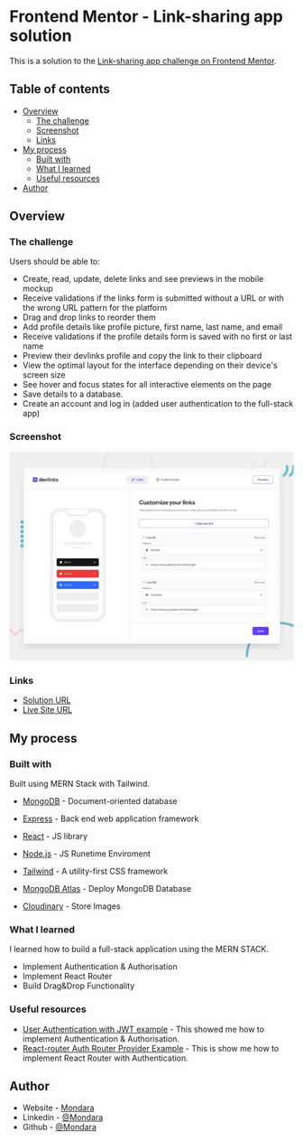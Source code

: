 # Frontend Mentor - Link-sharing app solution

This is a solution to the [Link-sharing app challenge on Frontend Mentor](https://www.frontendmentor.io/challenges/linksharing-app-Fbt7yweGsT). 

## Table of contents

- [Overview](#overview)
  - [The challenge](#the-challenge)
  - [Screenshot](#screenshot)
  - [Links](#links)
- [My process](#my-process)
  - [Built with](#built-with)
  - [What I learned](#what-i-learned)
  - [Useful resources](#useful-resources)
- [Author](#author)

## Overview

### The challenge

Users should be able to:

- Create, read, update, delete links and see previews in the mobile mockup
- Receive validations if the links form is submitted without a URL or with the wrong URL pattern for the platform
- Drag and drop links to reorder them
- Add profile details like profile picture, first name, last name, and email
- Receive validations if the profile details form is saved with no first or last name
- Preview their devlinks profile and copy the link to their clipboard
- View the optimal layout for the interface depending on their device's screen size
- See hover and focus states for all interactive elements on the page
- Save details to a database.
- Create an account and log in (added user authentication to the full-stack app)

### Screenshot

![](./screenshot.jpg)

### Links

- [Solution URL](https://your-solution-url.com)
- [Live Site URL](https://link-app-u33e.onrender.com)

## My process

### Built with
Built using MERN Stack with Tailwind.
- [MongoDB](https://www.mongodb.com/) - Document-oriented database
- [Express](https://expressjs.com/) -  Back end web application framework
- [React](https://reactjs.org/) - JS library
- [Node.js](https://nodejs.org/en) - JS Runetime Enviroment
- [Tailwind](https://tailwindcss.com/) - A utility-first CSS framework

- [MongoDB Atlas](https://www.mongodb.com/cloud/atlas/) - Deploy MongoDB Database
- [Cloudinary](https://cloudinary.com/) - Store Images

### What I learned
I learned how to build a full-stack application using the MERN STACK.
 - Implement Authentication & Authorisation
 - Implement React Router
 - Build Drag&Drop Functionality
 

### Useful resources

- [User Authentication with JWT example](https://www.bezkoder.com/react-express-authentication-jwt/#Front-end_with_React_React_Router) - This showed me how to implement Authentication & Authorisation.
- [React-router Auth Router Provider Example](https://stackblitz.com/github/remix-run/react-router/tree/main/examples/auth-router-provider?file=src%2FApp.tsx) - This is show me how to implement React Router with Authentication.


## Author

- Website - [Mondara](https://mondarathotage.com/)
- Linkedin - [@Mondara](https://www.linkedin.com/in/mondara-thotage/)
- Github - [@Mondara](https://github.com/Mondara)

